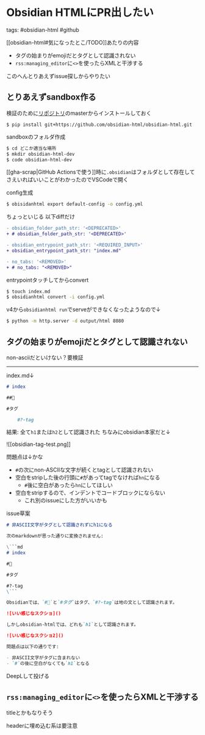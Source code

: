 # Obsidian HTMLにPR出したい

tags: #obsidian-html #github

[[obsidian-html#気になったとこ/TODO]]あたりの内容

- タグの始まりがemojiだとタグとして認識されない
- `rss:managing_editor`に`<>`を使ったらXMLと干渉する

このへんとりあえずissue探しからやりたい

## とりあえずsandbox作る

検証のために[リポジトリ](https://github.com/obsidian-html/obsidian-html)のmasterからインストールしておく

```
$ pip install git+https://github.com/obsidian-html/obsidian-html.git
```

sandboxのフォルダ作成

```bash
$ cd どこか適当な場所
$ mkdir obsidian-html-dev
$ code obsidian-html-dev
```

[[gha-scrap|GitHub Actionsで使う]]時に`.obsidian`はフォルダとして存在してさえいればいいことがわかったのでVSCodeで開く

config生成

```bash
$ obisidanhtml export default-config -o config.yml
```

ちょっといじる 以下diffだけ

```diff
- obsidian_folder_path_str: '<DEPRECATED>'
+ # obsidian_folder_path_str: '<DEPRECATED>'

- obsidian_entrypoint_path_str: '<REQUIRED_INPUT>'
+ obsidian_entrypoint_path_str: "index.md"

- no_tabs: '<REMOVED>'
+ # no_tabs: "<REMOVED>"
```

entrypointタッチしてからconvert

```bash
$ touch index.md
$ obsidianhtml convert -i config.yml
```

v4から`obsidianhtml run`でserveができなくなったようなので↓

```bash
$ python -m http.server -d output/html 8080
```

## タグの始まりがemojiだとタグとして認識されない

non-asciiだといけない？要検証

---

index.md↓

```md
# index

##📝

#タグ

    #?-tag
```

結果: 全て`h1`または`h2`として認識された
ちなみにobsidian本家だと↓

![[obsidian-tag-test.png]]

問題点は↓かな

- `#`の次にnon-ASCIIな文字が続くとtagとして認識されない
- 空白をstripした後の行頭に`#`があってtagでなければ`hn`になる
    - `#`後に空白があったら`hn`にしてほしい
- 空白をstripするので、インデントでコードブロックにならない
    - これ別のissueにした方がいいかも

issue草案

```md
# 非ASCII文字がタグとして認識されずにh1になる

次のmarkdownが思った通りに変換されません:

\```md
# index

#📝

#タグ

#?-tag
\```

Obsidianでは、`#📝`と`#タグ`はタグ、`#?-tag`は地の文として認識されます。

![いい感じなスクショ]()

しかしobsidian-htmlでは、どれも`h1`として認識されます。

![いい感じなスクショ2]()

問題点は以下の通りです:

- 非ASCII文字がタグに含まれない
- `#`の後に空白がなくても`h1`となる
```

DeepLして投げる

## `rss:managing_editor`に`<>`を使ったらXMLと干渉する

titleとかもなりそう

headerに埋め込む系は要注意
